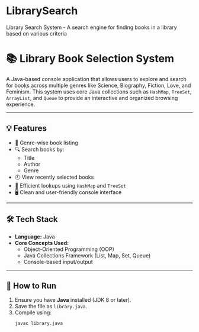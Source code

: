 # LibrarySearch
Library Search System - A search engine for finding books in a library based on various criteria
# 📚 Library Book Selection System

A Java-based console application that allows users to explore and search for books across multiple genres like Science, Biography, Fiction, Love, and Feminism. This system uses core Java collections such as `HashMap`, `TreeSet`, `ArrayList`, and `Queue` to provide an interactive and organized browsing experience.

---

## 💡 Features

- 📖 Genre-wise book listing
- 🔍 Search books by:
  - Title
  - Author
  - Genre
- 🕘 View recently selected books
- 🎯 Efficient lookups using `HashMap` and `TreeSet`
- 🖥️ Clean and user-friendly console interface

---

## 🛠️ Tech Stack

- **Language:** Java  
- **Core Concepts Used:**
  - Object-Oriented Programming (OOP)
  - Java Collections Framework (List, Map, Set, Queue)
  - Console-based input/output

---

## 🧪 How to Run

1. Ensure you have **Java** installed (JDK 8 or later).
2. Save the file as `library.java`.
3. Compile using:
   ```bash
   javac library.java
